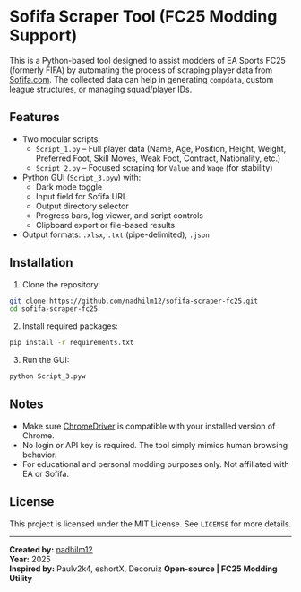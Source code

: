 # Sofifa Scraper Tool (FC25 Modding Support)

This is a Python-based tool designed to assist modders of EA Sports FC25 (formerly FIFA) by automating the process of scraping player data from [Sofifa.com](https://sofifa.com). The collected data can help in generating `compdata`, custom league structures, or managing squad/player IDs.

## Features

- Two modular scripts:
  - `Script_1.py` – Full player data (Name, Age, Position, Height, Weight, Preferred Foot, Skill Moves, Weak Foot, Contract, Nationality, etc.)
  - `Script_2.py` – Focused scraping for `Value` and `Wage` (for stability)
- Python GUI (`Script_3.pyw`) with:
  - Dark mode toggle
  - Input field for Sofifa URL
  - Output directory selector
  - Progress bars, log viewer, and script controls
  - Clipboard export or file-based results
- Output formats: `.xlsx`, `.txt` (pipe-delimited), `.json`

## Installation

1. Clone the repository:

```bash
git clone https://github.com/nadhilm12/sofifa-scraper-fc25.git
cd sofifa-scraper-fc25
```

2. Install required packages:

```bash
pip install -r requirements.txt
```

3. Run the GUI:

```bash
python Script_3.pyw
```

## Notes

- Make sure [ChromeDriver](https://chromedriver.chromium.org/) is compatible with your installed version of Chrome.
- No login or API key is required. The tool simply mimics human browsing behavior.
- For educational and personal modding purposes only. Not affiliated with EA or Sofifa.

## License

This project is licensed under the MIT License. See `LICENSE` for more details.

---

**Created by:** [nadhilm12](https://github.com/nadhilm12)  
**Year:** 2025  
**Inspired by:** Paulv2k4, eshortX, Decoruiz
**Open-source | FC25 Modding Utility**

